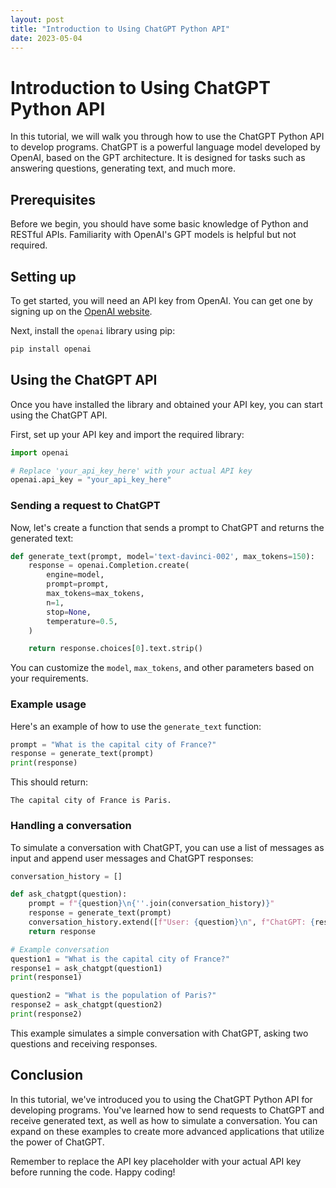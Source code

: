 ```yaml
---
layout: post
title: "Introduction to Using ChatGPT Python API"
date: 2023-05-04
---
```



# Introduction to Using ChatGPT Python API

In this tutorial, we will walk you through how to use the ChatGPT Python API to develop programs. ChatGPT is a powerful language model developed by OpenAI, based on the GPT architecture. It is designed for tasks such as answering questions, generating text, and much more.

## Prerequisites

Before we begin, you should have some basic knowledge of Python and RESTful APIs. Familiarity with OpenAI's GPT models is helpful but not required.

## Setting up

To get started, you will need an API key from OpenAI. You can get one by signing up on the [OpenAI website](https://beta.openai.com/signup/).

Next, install the `openai` library using pip:

```bash
pip install openai
```

## Using the ChatGPT API

Once you have installed the library and obtained your API key, you can start using the ChatGPT API.

First, set up your API key and import the required library:

```python
import openai

# Replace 'your_api_key_here' with your actual API key
openai.api_key = "your_api_key_here"
```

### Sending a request to ChatGPT

Now, let's create a function that sends a prompt to ChatGPT and returns the generated text:

```python
def generate_text(prompt, model='text-davinci-002', max_tokens=150):
    response = openai.Completion.create(
        engine=model,
        prompt=prompt,
        max_tokens=max_tokens,
        n=1,
        stop=None,
        temperature=0.5,
    )

    return response.choices[0].text.strip()
```

You can customize the `model`, `max_tokens`, and other parameters based on your requirements.

### Example usage

Here's an example of how to use the `generate_text` function:

```python
prompt = "What is the capital city of France?"
response = generate_text(prompt)
print(response)
```

This should return:

```
The capital city of France is Paris.
```

### Handling a conversation

To simulate a conversation with ChatGPT, you can use a list of messages as input and append user messages and ChatGPT responses:

```python
conversation_history = []

def ask_chatgpt(question):
    prompt = f"{question}\n{''.join(conversation_history)}"
    response = generate_text(prompt)
    conversation_history.extend([f"User: {question}\n", f"ChatGPT: {response}\n"])
    return response

# Example conversation
question1 = "What is the capital city of France?"
response1 = ask_chatgpt(question1)
print(response1)

question2 = "What is the population of Paris?"
response2 = ask_chatgpt(question2)
print(response2)
```

This example simulates a simple conversation with ChatGPT, asking two questions and receiving responses.

## Conclusion

In this tutorial, we've introduced you to using the ChatGPT Python API for developing programs. You've learned how to send requests to ChatGPT and receive generated text, as well as how to simulate a conversation. You can expand on these examples to create more advanced applications that utilize the power of ChatGPT.

Remember to replace the API key placeholder with your actual API key before running the code. Happy coding!